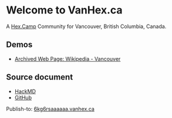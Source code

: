 # Welcome to VanHex.ca

A [Hex.Camp](https://hex.camp/) Community for Vancouver, British Columbia, Canada.

## Demos

* [Archived Web Page: Wikipedia - Vancouver](https://6kg6ruaaaaaa.vanhex.ca/)

## Source document

* [HackMD](https://hackmd.io/oxJPHbHWTZavS_lyqBActg)
* [GitHub](https://github.com/hexcamp/hackmd-notes/blob/main/vanhex-welcome/index.md)

Publish-to: [6kg6rsaaaaaa.vanhex.ca](https://6kg6rsaaaaaa.vanhex.ca/)